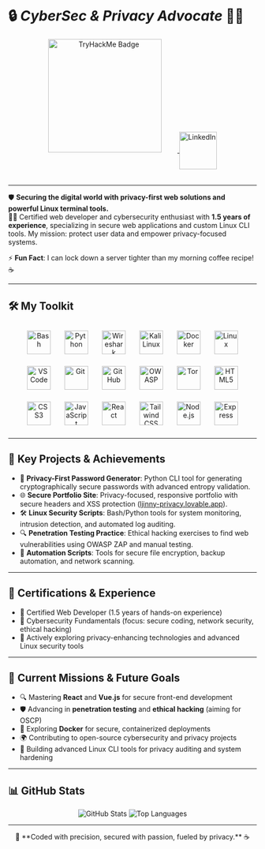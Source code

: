 # 🔒  *CyberSec & Privacy Advocate* 🕵️‍♂️

<div align="center" style="margin-bottom: 32px;">
  <a href="https://tryhackme.com/p/winned4s" target="_blank">
    <img src="https://tryhackme-badges.s3.amazonaws.com/winned4s.png" alt="TryHackMe Badge" width="230" style="margin-right: 32px;"/>
  </a>
  <a href="https://www.linkedin.com/in/ahmed-elhiouli-961a8718a/" target="_blank">
    <img src="https://cdn.jsdelivr.net/gh/devicons/devicon/icons/linkedin/linkedin-original.svg" alt="LinkedIn" width="76" height="76" style="vertical-align:middle;">
  </a>
</div>

---

🛡️ **Securing the digital world with privacy-first web solutions and powerful Linux terminal tools.**  
👨‍💻 Certified web developer and cybersecurity enthusiast with **1.5 years of experience**, specializing in secure web applications and custom Linux CLI tools. My mission: protect user data and empower privacy-focused systems.

⚡ **Fun Fact**: I can lock down a server tighter than my morning coffee recipe! ☕

---

## 🛠️ My Toolkit

<div align="center">

<!-- Cybersecurity & Platforms -->
<img src="https://cdn.jsdelivr.net/gh/devicons/devicon/icons/bash/bash-original.svg" alt="Bash" width="48" title="Bash" style="margin:12px;"/>
<img src="https://cdn.jsdelivr.net/gh/devicons/devicon/icons/python/python-original.svg" alt="Python" width="48" title="Python" style="margin:12px;"/>
<img src="https://www.vectorlogo.zone/logos/wireshark/wireshark-icon.svg" alt="Wireshark" width="48" title="Wireshark" style="margin:12px;"/>
<img src="https://upload.wikimedia.org/wikipedia/commons/6/63/Kali-linux-logo.svg" alt="Kali Linux" width="48" title="Kali Linux" style="margin:12px;"/>
<img src="https://cdn.jsdelivr.net/gh/devicons/devicon/icons/docker/docker-original.svg" alt="Docker" width="48" title="Docker" style="margin:12px;"/>
<img src="https://cdn.jsdelivr.net/gh/devicons/devicon/icons/linux/linux-original.svg" alt="Linux" width="48" title="Linux" style="margin:12px;"/>
<img src="https://cdn.jsdelivr.net/gh/devicons/devicon/icons/vscode/vscode-original.svg" alt="VSCode" width="48" title="VSCode" style="margin:12px;"/>
<img src="https://cdn.jsdelivr.net/gh/devicons/devicon/icons/git/git-original.svg" alt="Git" width="48" title="Git" style="margin:12px;"/>
<img src="https://cdn.jsdelivr.net/gh/devicons/devicon/icons/github/github-original.svg" alt="GitHub" width="48" title="GitHub" style="margin:12px;"/>
<img src="https://raw.githubusercontent.com/OWASP/www-community/master/assets/images/OWASP-logo.png" alt="OWASP" width="48" title="OWASP" style="margin:12px;"/>
<img src="https://upload.wikimedia.org/wikipedia/commons/8/88/Tor-logo-purple.svg" alt="Tor" width="48" title="Tor" style="margin:12px;"/>

<!-- Web Development -->
<img src="https://cdn.jsdelivr.net/gh/devicons/devicon/icons/html5/html5-original.svg" alt="HTML5" width="48" title="HTML5" style="margin:12px;"/>
<img src="https://cdn.jsdelivr.net/gh/devicons/devicon/icons/css3/css3-original.svg" alt="CSS3" width="48" title="CSS3" style="margin:12px;"/>
<img src="https://cdn.jsdelivr.net/gh/devicons/devicon/icons/javascript/javascript-original.svg" alt="JavaScript" width="48" title="JavaScript" style="margin:12px;"/>
<img src="https://cdn.jsdelivr.net/gh/devicons/devicon/icons/react/react-original.svg" alt="React" width="48" title="React" style="margin:12px;"/>
<img src="https://cdn.jsdelivr.net/gh/devicons/devicon/icons/tailwindcss/tailwindcss-original.svg" alt="Tailwind CSS" width="48" title="Tailwind CSS" style="margin:12px;"/>

<!-- Back-End -->
<img src="https://cdn.jsdelivr.net/gh/devicons/devicon/icons/nodejs/nodejs-original.svg" alt="Node.js" width="48" title="Node.js" style="margin:12px;"/>
<img src="https://cdn.jsdelivr.net/gh/devicons/devicon/icons/express/express-original.svg" alt="Express" width="48" title="Express" style="margin:12px;"/>

</div>

---

## 🚀 Key Projects & Achievements

- 🔐 **Privacy-First Password Generator**: Python CLI tool for generating cryptographically secure passwords with advanced entropy validation.
- 🌐 **Secure Portfolio Site**: Privacy-focused, responsive portfolio with secure headers and XSS protection ([ljinny-privacy.lovable.app](https://ahmed-the-web-wizard.lovable.app)).
- 🛠️ **Linux Security Scripts**: Bash/Python tools for system monitoring, intrusion detection, and automated log auditing.
- 🔍 **Penetration Testing Practice**: Ethical hacking exercises to find web vulnerabilities using OWASP ZAP and manual testing.
- 📜 **Automation Scripts**: Tools for secure file encryption, backup automation, and network scanning.

---

## 🏅 Certifications & Experience

- 🥇 Certified Web Developer (1.5 years of hands-on experience)
- 📜 Cybersecurity Fundamentals (focus: secure coding, network security, ethical hacking)
- 🧠 Actively exploring privacy-enhancing technologies and advanced Linux security tools

---

## 🎯 Current Missions & Future Goals

- 🔍 Mastering **React** and **Vue.js** for secure front-end development
- 🛡️ Advancing in **penetration testing** and **ethical hacking** (aiming for OSCP)
- 🐳 Exploring **Docker** for secure, containerized deployments
- 🌍 Contributing to open-source cybersecurity and privacy projects
- 🔐 Building advanced Linux CLI tools for privacy auditing and system hardening

---

## 📊 GitHub Stats

<div align="center">
  <img src="https://github-readme-stats.vercel.app/api?username=s4dwinner&show_icons=true&theme=dark" alt="GitHub Stats">
  <img src="https://github-readme-stats.vercel.app/api/top-langs/?username=s4dwinner&layout=compact&theme=dark" alt="Top Languages">
</div>

---

<div align="center">
  🔑 **Coded with precision, secured with passion, fueled by privacy.** ☕
</div>
